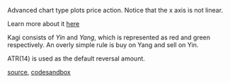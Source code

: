 Advanced chart type plots price action. Notice that the x axis is not linear.

Learn more about it [here](http://stockcharts.com/school/doku.php?id=chart_school:chart_analysis:kagi)

Kagi consists of *Yin* and *Yang*, which is represented as red and green respectively. An overly simple rule is buy on Yang and sell on Yin.

ATR(14) is used as the default reversal amount.

[source](https://github.com/alokagr07/react-stock-charts/blob/master/docs/lib/charts/Kagi.js), [codesandbox](https://codesandbox.io/s/github/alokagr07/react-stock-charts-examples2/tree/master/examples/Kagi)
